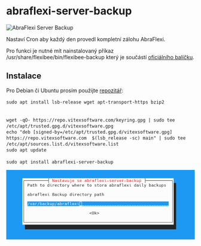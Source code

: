 # abraflexi-server-backup

![AbraFlexi Server Backup](abraflex-server-backup.svg?raw=true)

Nastaví Cron aby každý den provedl kompletní zálohu AbraFlexi.

Pro funkci je nutné mít nainstalovaný příkaz /usr/share/flexibee/bin/flexibee-backup  který je součástí [oficiálního balíčku](https://www.flexibee.eu/download/latest/deb/). 

Instalace
---------

Pro Debian či Ubuntu prosím použijte [repozitář](http://vitexsoftware.cz/repos.php):

```shell
sudo apt install lsb-release wget apt-transport-https bzip2


wget -qO- https://repo.vitexsoftware.com/keyring.gpg | sudo tee /etc/apt/trusted.gpg.d/vitexsoftware.gpg
echo "deb [signed-by=/etc/apt/trusted.gpg.d/vitexsoftware.gpg]  https://repo.vitexsoftware.com  $(lsb_release -sc) main" | sudo tee /etc/apt/sources.list.d/vitexsoftware.list
sudo apt update

sudo apt install abraflexi-server-backup
```

![Instalace](dirsel.png?raw=true)
